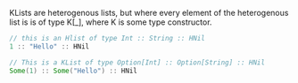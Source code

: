 KLists are heterogenous lists, but where every element of the heterogenous list is is of type K[_], where K is some type constructor.

```scala
// this is an Hlist of type Int :: String :: HNil
1 :: "Hello" :: HNil

// This is a KList of type Option[Int] :: Option[String] :: HNil
Some(1) :: Some("Hello") :: HNil
```

